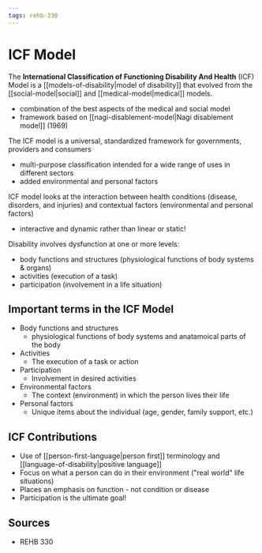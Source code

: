 ```yaml
---
tags: rehb-330
---
```


# ICF Model

The **International Classification of Functioning Disability And Health** (ICF) Model is a [[models-of-disability|model of disability]] that evolved from the [[social-model|social]] and [[medical-model|medical]] models.

- combination of the best aspects of the medical and social model
- framework based on [[nagi-disablement-model|Nagi disablement model]] (1969)

The ICF model is a universal, standardized framework for governments, providers and consumers

- multi-purpose classification intended for a wide range of uses in different sectors
- added environmental and personal factors

ICF model looks at the interaction between health conditions (disease, disorders, and injuries) and contextual factors (environmental and personal factors)

- interactive and dynamic rather than linear or static!

Disability involves dysfunction at one or more levels:

- body functions and structures (physiological functions of body systems & organs)
- activities (execution of a task)
- participation (involvement in a life situation)

## Important terms in the ICF Model

- Body functions and structures
  - physiological functions of body systems and anatamoical parts of the body
- Activities
  - The execution of a task or action
- Participation
  - Involvement in desired activities
- Environmental factors
  - The context (environment) in which the person lives their life
- Personal factors
  - Unique items about the individual (age, gender, family support, etc.)

## ICF Contributions

- Use of [[person-first-language|person first]] terminology and [[language-of-disability|positive language]]
- Focus on what a person can do in their environment ("real world" life situations)
- Places an emphasis on function - not condition or disease
- Participation is the ultimate goal!

## Sources

- REHB 330

